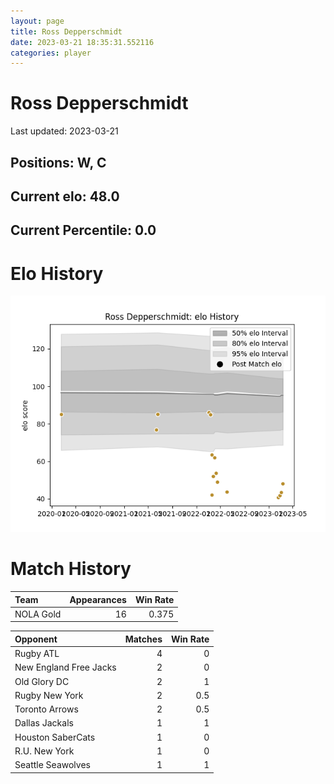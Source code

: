 ```yaml
---  
layout: page  
title: Ross Depperschmidt  
date: 2023-03-21 18:35:31.552116  
categories: player  
---
```

# Ross Depperschmidt


Last updated: 2023-03-21
## Positions: W, C

## Current elo: 48.0

## Current Percentile: 0.0

# Elo History


![elo history](history_RossDepperschmidt.png)
# Match History


| Team      |   Appearances |   Win Rate |
|:----------|--------------:|-----------:|
| NOLA Gold |            16 |      0.375 |

| Opponent               |   Matches |   Win Rate |
|:-----------------------|----------:|-----------:|
| Rugby ATL              |         4 |        0   |
| New England Free Jacks |         2 |        0   |
| Old Glory DC           |         2 |        1   |
| Rugby New York         |         2 |        0.5 |
| Toronto Arrows         |         2 |        0.5 |
| Dallas Jackals         |         1 |        1   |
| Houston SaberCats      |         1 |        0   |
| R.U. New York          |         1 |        0   |
| Seattle Seawolves      |         1 |        1   |